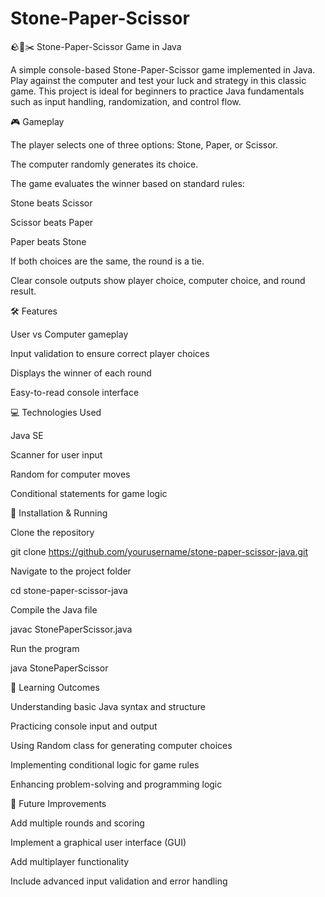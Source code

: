 # Stone-Paper-Scissor

🪨📄✂️ Stone-Paper-Scissor Game in Java

A simple console-based Stone-Paper-Scissor game implemented in Java. Play against the computer and test your luck and strategy in this classic game. This project is ideal for beginners to practice Java fundamentals such as input handling, randomization, and control flow.

🎮 Gameplay

The player selects one of three options: Stone, Paper, or Scissor.

The computer randomly generates its choice.

The game evaluates the winner based on standard rules:

Stone beats Scissor

Scissor beats Paper

Paper beats Stone

If both choices are the same, the round is a tie.

Clear console outputs show player choice, computer choice, and round result.

🛠 Features

User vs Computer gameplay

Input validation to ensure correct player choices

Displays the winner of each round

Easy-to-read console interface

💻 Technologies Used

Java SE

Scanner for user input

Random for computer moves

Conditional statements for game logic

📂 Installation & Running

Clone the repository

git clone https://github.com/yourusername/stone-paper-scissor-java.git


Navigate to the project folder

cd stone-paper-scissor-java


Compile the Java file

javac StonePaperScissor.java


Run the program

java StonePaperScissor

🚀 Learning Outcomes

Understanding basic Java syntax and structure

Practicing console input and output

Using Random class for generating computer choices

Implementing conditional logic for game rules

Enhancing problem-solving and programming logic

📌 Future Improvements

Add multiple rounds and scoring

Implement a graphical user interface (GUI)

Add multiplayer functionality

Include advanced input validation and error handling
